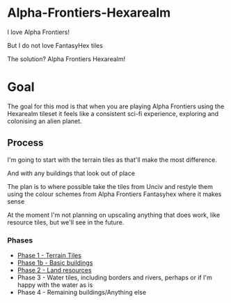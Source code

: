# Alpha-Frontiers-Hexarealm

I love Alpha Frontiers!

But I do not love FantasyHex tiles

The solution? Alpha Frontiers Hexarealm!

# Goal
The goal for this mod is that when you are playing Alpha Frontiers using the Hexarealm tileset it feels like a consistent sci-fi experience, exploring and colonising an alien planet.

## Process
I'm going to start with the terrain tiles as that'll make the most difference. 

And with any buildings that look out of place

The plan is to where possible take the tiles from Unciv and restyle them using the colour schemes from Alpha Frontiers Fantasyhex where it makes sense

At the moment I'm not planning on upscaling anything that does work, like resource tiles, but we'll see in the future.

### Phases
- [Phase 1 - Terrain Tiles ](https://github.com/jonassode/Alpha-Frontiers-Hexarealm/issues/4)
- [Phase 1b - Basic buildings](https://github.com/jonassode/Alpha-Frontiers-Hexarealm/issues/10)
- [Phase 2 - Land resources](https://github.com/jonassode/Alpha-Frontiers-Hexarealm/issues/11)
- Phase 3 - Water tiles, including borders and rivers, perhaps or if I'm happy with the water as is
- Phase 4 - Remaining buildings/Anything else
